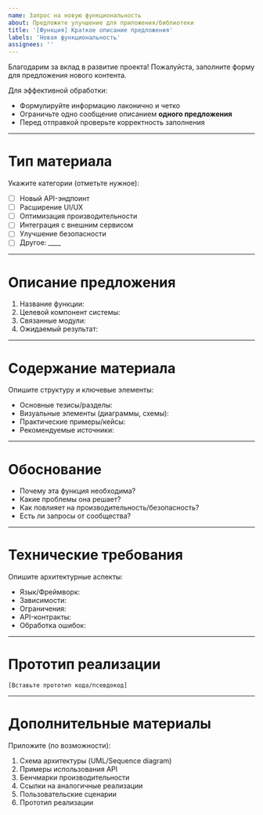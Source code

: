 ```yaml
---
name: Запрос на новую функциональность
about: Предложите улучшение для приложения/библиотеки
title: '[Функция] Краткое описание предложения'
labels: 'Новая функциональность'
assignees: ''
---
```


Благодарим за вклад в развитие проекта!
Пожалуйста, заполните форму для предложения нового контента.

Для эффективной обработки:
- Формулируйте информацию лаконично и четко
- Ограничьте одно сообщение описанием **одного предложения**
- Перед отправкой проверьте корректность заполнения

---

# Тип материала
Укажите категории (отметьте нужное):
- [ ] Новый API-эндпоинт
- [ ] Расширение UI/UX
- [ ] Оптимизация производительности
- [ ] Интеграция с внешним сервисом
- [ ] Улучшение безопасности
- [ ] Другое: ____

---

# Описание предложения
1. Название функции:
2. Целевой компонент системы:
3. Связанные модули:
4. Ожидаемый результат:

---

# Содержание материала
Опишите структуру и ключевые элементы:
- Основные тезисы/разделы:
- Визуальные элементы (диаграммы, схемы):
- Практические примеры/кейсы:
- Рекомендуемые источники:

---

# Обоснование
- Почему эта функция необходима?
- Какие проблемы она решает?
- Как повлияет на производительность/безопасность?
- Есть ли запросы от сообщества?

---

# Технические требования
Опишите архитектурные аспекты:
- Язык/Фреймворк:
- Зависимости:
- Ограничения:
- API-контракты:
- Обработка ошибок:

---

# Прототип реализации
```[язык]
[Вставьте прототип кода/псевдокод]
```

---

# Дополнительные материалы
Приложите (по возможности):
1. Схема архитектуры (UML/Sequence diagram)
2. Примеры использования API
3. Бенчмарки производительности
4. Ссылки на аналогичные реализации
5. Пользовательские сценарии
6. Прототип реализации
